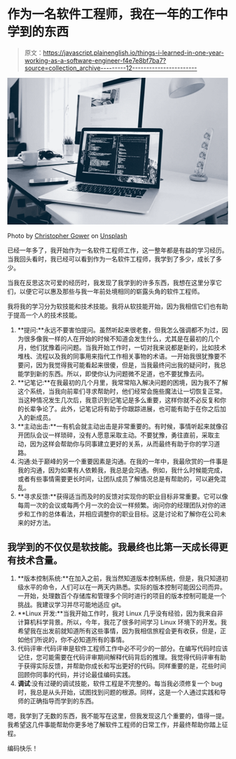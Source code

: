 # 作为一名软件工程师，我在一年的工作中学到的东西

> 原文：<https://javascript.plainenglish.io/things-i-learned-in-one-year-working-as-a-software-engineer-f4e7e8bf7ba7?source=collection_archive---------12----------------------->

![](img/917e9a2c5696d5ab7a2c78626255d91c.png)

Photo by [Christopher Gower](https://unsplash.com/@cgower?utm_source=unsplash&utm_medium=referral&utm_content=creditCopyText) on [Unsplash](https://unsplash.com/s/photos/coding?utm_source=unsplash&utm_medium=referral&utm_content=creditCopyText)

已经一年多了，我开始作为一名软件工程师工作，这一整年都是有益的学习经历。当我回头看时，我已经可以看到作为一名软件工程师，我学到了多少，成长了多少。

当我在反思这次可爱的经历时，我发现了我学到的许多东西，我想在这里分享它们，以便它可以惠及那些与我一年前处境相同的崭露头角的软件工程师。

我将我的学习分为软技能和技术技能。我将从软技能开始，因为我相信它们也有助于提高一个人的技术技能。

1.  **提问:**永远不要害怕提问。虽然听起来很老套，但我怎么强调都不为过，因为很多像我一样的人在开始的时候不知道会发生什么，尤其是在最初的几个月，他们犹豫着问问题。当我开始工作时，一切对我来说都是新的，比如技术堆栈、流程以及我的同事用来指代工作相关事物的术语。一开始我很犹豫要不要问，因为我觉得我可能看起来很傻，但是，当我最终问出我的疑问时，我总能学到新的东西。所以，即使你认为问题微不足道，也不要犹豫去问。
2.  **记笔记:**在我最初的几个月里，我常常陷入解决问题的困境，因为我不了解这个系统，当我向前辈们寻求帮助时，他们经常会施些魔法让一切恢复正常。当这种情况发生几次后，我意识到记笔记是多么重要，这样你就不必反复和你的长辈争论了。此外，记笔记将有助于你跟踪进展，也可能有助于在你之后加入的新成员。
3.  **主动出击:**一有机会就主动出击是非常重要的。有时候，事情听起来就像召开团队会议一样琐碎，没有人愿意采取主动。不要犹豫，勇往直前，采取主动，因为这样会帮助你与同事建立更好的关系，从而最终有助于你的学习道路。
4.  沟通:处于巅峰的另一个重要因素是沟通。在我的一年中，我最欣赏的一件事是我的沟通，因为如果有人依赖我，我总是会沟通。例如，我什么时候能完成，或者有些事情需要更长时间，让团队成员了解情况总是有帮助的，可以避免混乱。
5.  **寻求反馈:**获得适当而及时的反馈对实现你的职业目标非常重要。它可以像每周一次的会议或每两个月一次的会议一样频繁。询问你的经理团队对你的进步和工作的总体看法，并相应调整你的职业目标。这是讨论和了解你在公司未来的好方法。

## 我学到的不仅仅是软技能。我最终也比第一天成长得更有技术含量。

1.  **版本控制系统:**在加入之前，我当然知道版本控制系统，但是，我只知道初级水平的命令，人们可以在一两天内熟悉。实际的版本控制可能因公司而异。一开始，处理数百个存储库和管理多个同时进行的项目的版本控制可能是一个挑战。我建议学习并尽可能地适应 git。
2.  **Linux 开发:**当我开始工作时，我对 Linux 几乎没有经验，因为我来自非计算机科学背景。所以，今年，我花了很多时间学习 Linux 环境下的开发。我希望我在出发前就知道所有这些事情，因为我相信旅程会更有收获，但是，正如他们所说的，你不必知道所有的事情。
3.  代码评审:代码评审是软件工程师工作中必不可少的一部分。在编写代码时应该记住，您可能需要在代码评审期间解释代码背后的推理。我觉得代码评审有助于获得实际反馈，并帮助你成长和写出更好的代码。同样重要的是，花些时间回顾你同事的代码，并讨论最佳编码实践。
4.  **调试**:没有过硬的调试技能，软件工程是不完整的。每当我必须修复一个 bug 时，我总是从头开始，试图找到问题的根源。同样，这是一个人通过实践和导师的正确指导而学到的东西。

嗯，我学到了无数的东西，我不能写在这里，但我发现这几个重要的，值得一提。我希望这几件事能帮助你更多地了解软件工程师的日常工作，并最终帮助你踏上征程。

编码快乐！